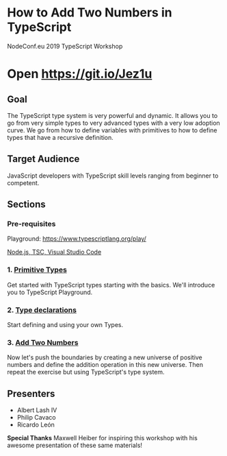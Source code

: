 # How to Add Two Numbers in TypeScript
NodeConf.eu 2019 TypeScript Workshop

# Open https://git.io/Jez1u


## Goal
The TypeScript type system is very powerful and dynamic.  It allows you to go from very simple types to very advanced types with a very low adoption curve.  We go from how to define variables with primitives to how to define types that have a recursive definition.

## Target Audience

JavaScript developers with TypeScript skill levels ranging from beginner to competent.


## Sections

### Pre-requisites

Playground:
https://www.typescriptlang.org/play/

[Node.js, TSC, Visual Studio Code](PREREQUISITES.md)

### 1. [Primitive Types](section-1-primitives)
Get started with TypeScript types starting with the basics.  We'll introduce you to TypeScript Playground.

### 2. [Type declarations](section-2-declarations)
Start defining and using your own Types.

### 3. [Add Two Numbers](section-3-adding-two-numbers)
Now let's push the boundaries by creating a new universe of positive numbers and define the addition operation in this new universe.  Then repeat the exercise but using TypeScript's type system.

## Presenters
* Albert Lash IV
* Philip Cavaco
* Ricardo Le&oacute;n

__Special Thanks__
Maxwell Heiber for inspiring this workshop with his awesome presentation of these same materials!

